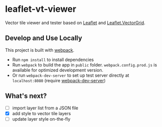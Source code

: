 # leaflet-vt-viewer

Vector tile viewer and tester based on [Leaflet](http://leafletjs.com/) and [Leaflet.VectorGrid](https://github.com/IvanSanchez/Leaflet.VectorGrid).

## Develop and Use Locally

This project is built with [webpack](https://webpack.github.io/).

* Run `npm install` to install dependencies
* Run `webpack` to build the app in `public` folder. `webpack.config.prod.js` is available for optimized development version.
* Or run `webpack-dev-server` to set up test server directly at `localhost:8080` (require [webpack-dev-server](https://webpack.github.io/docs/webpack-dev-server.html))

## What's next?

* [ ] import layer list from a JSON file
* [x] add style to vector tile layers
* [ ] update layer style on-the-fly
